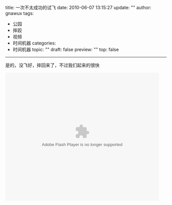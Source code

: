 title: 一次不太成功的试飞
date: 2010-06-07 13:15:27
update: ""
author: gnawux
tags:
- 公园
- 摔跤
- 视频
- 时间机器
categories:
- 时间机器
topic: ""
draft: false
preview: ""
top: false


---


<p>是的，没飞好，摔回来了，不过我们起来的很快</p>
<p><embed src="http://player.youku.com/player.php/sid/XMTc5NDgzMDcy/v.swf" quality="high" width="480" height="400" align="middle" allowscriptaccess="sameDomain" type="application/x-shockwave-flash"></embed></p>
